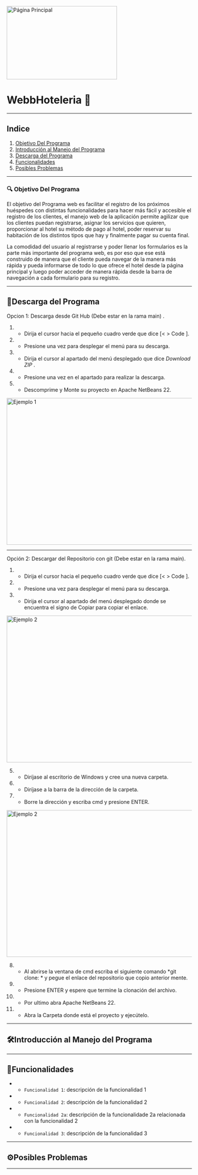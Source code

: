 
<img src="https://github.com/user-attachments/assets/91aa1d8f-ee7b-480a-9401-83bdbea97584" alt="Página Principal" width="300" height="200">


# WebbHoteleria 🏨
---


## Indice
1. [Objetivo Del Programa](#objetivo-del-programa)
2. [Introducción al Manejo del Programa](#introducción-al-manejo-del-programa)
3. [Descarga del Programa](#descarga-del-programa)
4. [Funcionalidades](#funcionalidades)
5. [Posibles Problemas](#posibles-problemas)
---
### 🔍 Objetivo Del Programa

El objetivo del Programa web es facilitar el registro de los próximos huéspedes con distintas funcionalidades para hacer más fácil y accesible el registro de los clientes, el manejo web de la aplicación permite agilizar que los clientes puedan registrarse, asignar los servicios que quieren, proporcionar al hotel su método de pago al hotel, poder reservar su habitación de los distintos tipos que hay y finalmente pagar su cuenta final.

La comodidad del usuario al registrarse y poder llenar los formularios es la parte más importante del programa web, es por eso que ese está construido de manera que el cliente pueda navegar de la manera más rápida y pueda informarse de todo lo que ofrece el hotel desde la página principal y luego poder acceder de manera rápida desde la barra de navegación a cada formulario para su registro.

---

## 📌Descarga del Programa

Opcion 1: Descarga desde Git Hub (Debe estar en la rama main) .
 
1. - Dirija el cursor hacia el pequeño cuadro verde que dice [< > Code ].
2. - Presione una vez para desplegar el menú para su descarga.
3. - Dirija el cursor al apartado del menú desplegado que dice *Download ZIP*  .
4. - Presione una vez en el apartado para realizar la descarga.
5. - Descomprime y Monte su proyecto en Apache NetBeans 22.

<img src="https://github.com/user-attachments/assets/22170b21-6656-4cb5-ac8b-0187cf138319" alt="Ejemplo 1" width="800" height="400">

---

Opción 2: Descargar del Repositorio con git (Debe estar en la rama main).

1. - Dirija el cursor hacia el pequeño cuadro verde que dice [< > Code ].
2. - Presione una vez para desplegar el menú para su descarga.
3. - Dirija el cursor al apartado del menú desplegado donde se encuentra el signo de Copiar para copiar el enlace.


<img src="https://github.com/user-attachments/assets/9546a5be-47cd-45cb-bc3e-817c6c2bd79d" alt="Ejemplo 2" width="800" height="400">


5. - Diríjase al escritorio de Windows y cree una nueva carpeta.
6. - Diríjase a la barra de la dirección de la carpeta.
7. - Borre la dirección y escriba cmd y presione ENTER.
   
<img src="https://github.com/user-attachments/assets/88073573-02b7-4723-bfd6-8369d830c19b" alt="Ejemplo 2" width="800" height="400">

8. -  Al abrirse la ventana de cmd escriba el siguiente comando *git clone: * y pegue el enlace del repositorio que copio anterior mente.
9. - Presione ENTER y espere que termine la clonación del archivo.
10. - Por ultimo abra Apache NetBeans 22.
11. - Abra la Carpeta donde está el proyecto y ejecútelo.  


---
## 🛠Introducción al Manejo del Programa

---
## 🔨Funcionalidades
- - `Funcionalidad 1`: descripción de la funcionalidad 1
- - `Funcionalidad 2`: descripción de la funcionalidad 2
- - `Funcionalidad 2a`: descripción de la funcionalidade 2a relacionada con la funcionalidad 2
- - `Funcionalidad 3`: descripción de la funcionalidad 3

---
## ⚙Posibles Problemas

---





